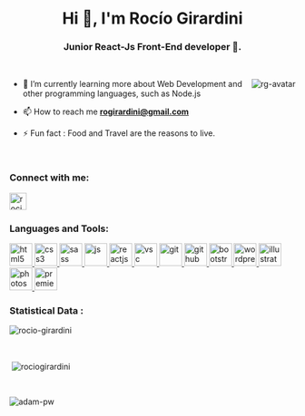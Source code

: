 <h1 align="center">Hi 👋, I'm Rocío Girardini</h1>
<h3 align="center"> Junior React-Js Front-End developer 🌟.</h3>

<br>

<p><img align="right" src="" alt="rg-avatar" /></p>


- 🌱 I’m currently learning more about Web Development and other programming languages, such as Node.js

- 📫 How to reach me **rogirardini@gmail.com**

- ⚡ Fun fact : Food and Travel are the reasons to live.

<br>

<h3 align="left">Connect with me:</h3>
<p align="left">
  <a href="https://www.linkedin.com/in/rocio-girardini/" target="blank"><img align="center"
      src="https://cdn-icons-png.flaticon.com/512/174/174857.png"
      alt="rocio girardini" height="30" width="30" /></a> 

<br>

<h3 align="left">Languages and Tools:</h3>
<p align="left"> <a href="https://www.w3.org/html/" target="_blank" rel="noreferrer"> <img
      src="https://cdn-icons-png.flaticon.com/512/919/919827.png"
      alt="html5" width="40" height="40" /> </a> <a href="https://www.w3schools.com/css/" target="_blank" rel="noreferrer"> <img
      src="https://cdn-icons-png.flaticon.com/512/919/919826.png"
      alt="css3" width="40" height="40" /> </a> </a> <a href="https://sass-lang.com/" target="_blank" rel="noreferrer"> <img
      src="https://cdn-icons-png.flaticon.com/512/5968/5968358.png"
      alt="sass" width="40" height="40" /> </a> <a href="https://developer.mozilla.org/en-US/docs/Web/JavaScript" target="_blank" rel="noreferrer"> <img
      src="https://cdn-icons-png.flaticon.com/512/919/919828.png"
      alt="js" width="40" height="40" /> </a> <a href="https://es.reactjs.org/" target="_blank" rel="noreferrer"> <img
      src="https://cdn-icons-png.flaticon.com/512/919/919851.png"
      alt="reactjs" width="40" height="40" /> </a> <a href="https://code.visualstudio.com/" target="_blank" rel="noreferrer"> <img
      src="https://cdn.icon-icons.com/icons2/2107/PNG/512/file_type_vscode_icon_130084.png"
      alt="vsc" width="40" height="40" /> </a><a href="https://git-scm.com/" target="_blank" rel="noreferrer"> <img
      src="https://upload.wikimedia.org/wikipedia/commons/thumb/3/3f/Git_icon.svg/768px-Git_icon.svg.png"
      alt="git" width="40" height="40" /> </a><a href="https://github.com/" target="_blank" rel="noreferrer"> <img
      src="https://cdn.icon-icons.com/icons2/1476/PNG/512/github_101792.png"
      alt="github" width="40" height="40" /> </a><a href="https://getbootstrap.com/" target="_blank" rel="noreferrer"> <img
      src="https://cdn-icons-png.flaticon.com/512/5968/5968672.png"
      alt="bootstrap" width="40" height="40" /> </a> <a href="https://wordpress.com/es/" target="_blank" rel="noreferrer"> <img
      src="https://cdn-icons-png.flaticon.com/512/174/174881.png"
      alt="wordpress" width="40" height="40" /> </a><a href="https://www.adobe.com/ar/products/illustrator.html" target="_blank" rel="noreferrer"> <img
      src="https://cdn-icons-png.flaticon.com/512/143/143670.png"
      alt="illustrator" width="40" height="40" /> </a><a href="https://www.adobe.com/ar/products/photoshop.html" target="_blank" rel="noreferrer"> <img
      src="https://cdn-icons-png.flaticon.com/512/552/552220.png"
      alt="photoshop" width="40" height="40" /> </a><a href="https://www.adobe.com/ar/products/premiere.html" target="_blank" rel="noreferrer"> <img
      src="https://cdn-icons-png.flaticon.com/512/552/552225.png"
      alt="premiere" width="40" height="40" /> </a>

<br>

<h3>Statistical Data :</h3>
<p><img align="center"
    src="https://github-readme-stats.vercel.app/api/top-langs?username=rociogirardini&show_icons=true&locale=en&bg_color=0d1117&text_color=ffffff&layout=compact"
    alt="rocio-girardini" 
    bg_color=#808080/></p>

<br>

<p>&nbsp;<img align="center" src="https://github-readme-stats.vercel.app/api?username=rociogirardini&show_icons=true&locale=en&bg_color=0d1117&text_color=ffffff&repo=convoychat"
    alt="rociogirardini" /></p>

<br>

<p><img align="center" src="https://github-readme-streak-stats.herokuapp.com/?user=Adam-pw&theme=dark&background=0d1117&date_format=M%20j%5B%2C%20Y%5D" alt="adam-pw" /></p>

<!-- <br>
<h3>Trophies :-</h3>
<p align="left"> <a href="https://github.com/ryo-ma/github-profile-trophy"><img
      src="https://github-profile-trophy.vercel.app/?username=adam-pw&bg_color=0d1117&text_color=ffffff" alt="adam-pw" /></a> </p> -->
      
<p align="left"> <a href="https://twitter.com/" target="blank"><img
      src="https://img.shields.io/twitter/follow/?logo=twitter&style=for-the-badge" alt="" /></a> </p>
